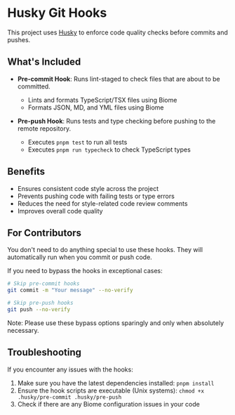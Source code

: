 # Husky Git Hooks

This project uses [Husky](https://typicode.github.io/husky/) to enforce code quality checks before commits and pushes.

## What's Included

- **Pre-commit Hook**: Runs lint-staged to check files that are about to be committed.

  - Lints and formats TypeScript/TSX files using Biome
  - Formats JSON, MD, and YML files using Biome

- **Pre-push Hook**: Runs tests and type checking before pushing to the remote repository.
  - Executes `pnpm test` to run all tests
  - Executes `pnpm run typecheck` to check TypeScript types

## Benefits

- Ensures consistent code style across the project
- Prevents pushing code with failing tests or type errors
- Reduces the need for style-related code review comments
- Improves overall code quality

## For Contributors

You don't need to do anything special to use these hooks. They will automatically run when you commit or push code.

If you need to bypass the hooks in exceptional cases:

```bash
# Skip pre-commit hooks
git commit -m "Your message" --no-verify

# Skip pre-push hooks
git push --no-verify
```

Note: Please use these bypass options sparingly and only when absolutely necessary.

## Troubleshooting

If you encounter any issues with the hooks:

1. Make sure you have the latest dependencies installed: `pnpm install`
2. Ensure the hook scripts are executable (Unix systems): `chmod +x .husky/pre-commit .husky/pre-push`
3. Check if there are any Biome configuration issues in your code
